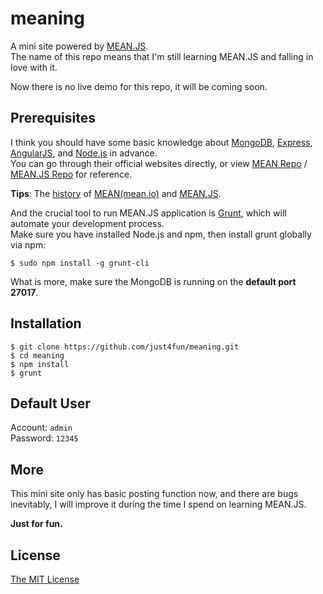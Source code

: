 meaning
=======

A mini site powered by [MEAN.JS](http://meanjs.org).   
The name of this repo means that I'm still learning MEAN.JS and falling in love with it.  

Now there is no live demo for this repo, it will be coming soon.

## Prerequisites
I think you should have some basic knowledge about [MongoDB](http://mongodb.org/), [Express](http://expressjs.com/), [AngularJS](https://angularjs.org/), and [Node.js](http://nodejs.org/) in advance.    
You can go through their official websites directly, or view [MEAN Repo](https://github.com/linnovate/mean) / [MEAN.JS Repo](https://github.com/meanjs/mean) for reference.

**Tips**: The [history](http://blog.meanjs.org/post/76726660228/forking-out-of-an-open-source-conflict) of [MEAN(mean.io)](http://mean.io) and [MEAN.JS](http://meanjs.org).

And the crucial tool to run MEAN.JS application is [Grunt](http://gruntjs.com/), which will automate your development process.    
Make sure you have installed Node.js and npm, then install grunt globally via npm:
```
$ sudo npm install -g grunt-cli
```
What is more, make sure the MongoDB is running on the **default port 27017**.

## Installation
```
$ git clone https://github.com/just4fun/meaning.git
$ cd meaning
$ npm install
$ grunt
```

## Default User
Account: ```admin```    
Password: ```12345```

## More
This mini site only has basic posting function now, and there are bugs inevitably, I will improve it during the time I spend on learning MEAN.JS.

**Just for fun.**

## License
[The MIT License](http://opensource.org/licenses/MIT)
